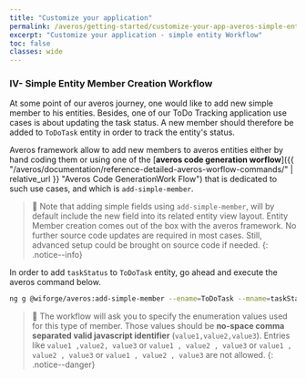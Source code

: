 ```yaml
---
title: "Customize your application"
permalink: /averos/getting-started/customize-your-app-averos-simple-entity-member-workflow/
excerpt: "Customize your application - simple entity Workflow"
toc: false
classes: wide
---
```


### **IV- Simple Entity Member Creation Workflow**

At some point of our averos journey, one would like to add new simple member to his entities.
Besides, one of our ToDo Tracking application use cases is about updating the task status. A new member should therefore be added to `ToDoTask` entity in order to track the entity's status.

Averos framework allow to add new members to averos entities either by hand coding them or using one of the [**averos code generation worflow**]({{ "/averos/documentation/reference-detailed-averos-worflow-commands/" | relative_url }}  "Averos Code GenerationWork Flow") that is dedicated to such use cases, and which is `add-simple-member`.

>🚩 Note that adding simple fields using `add-simple-member`, will by default include the new field into its related entity view layout. Entity Member creation comes out of the box with the averos framework. No further source code updates are required in most cases. Still, advanced setup could be brought on source code if needed.
{: .notice--info}

In order to add `taskStatus` to `ToDoTask` entity, go ahead and execute the averos command below.

```bash
ng g @wiforge/averos:add-simple-member --ename=ToDoTask --mname=taskStatus --member-type=enumeration --list-of-enum-values=closed,active,pending
```

>🚩 The workflow will ask you to specify the enumeration values used for this type of member. Those values should be **no-space comma separated valid javascript identifier** (`value1,value2,value3`).
Entries like `value1 ,value2, value3` or `value1 , value2 , value3` or `value1 , value2 , value3` or `value1 , value2 , value3` are not allowed.
{: .notice--danger}


